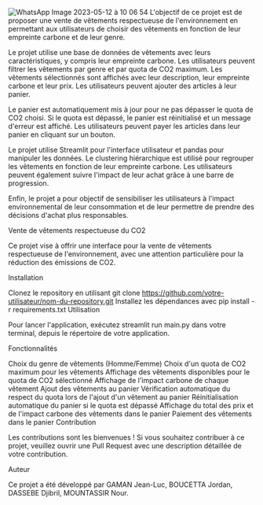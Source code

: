 ![WhatsApp Image 2023-05-12 à 10 06 54](https://github.com/jgaman/Ethic-Fashion-projet-IA-Jean-Luc-Jordan-Djibril-Nour-/assets/43534237/45154118-5a1c-4af0-a3b5-68b244c6dfdf)
L'objectif de ce projet est de proposer une vente de vêtements respectueuse de l'environnement en permettant aux utilisateurs de choisir des vêtements en fonction de leur empreinte carbone et de leur genre.

Le projet utilise une base de données de vêtements avec leurs caractéristiques, y compris leur empreinte carbone. Les utilisateurs peuvent filtrer les vêtements par genre et par quota de CO2 maximum. Les vêtements sélectionnés sont affichés avec leur description, leur empreinte carbone et leur prix. Les utilisateurs peuvent ajouter des articles à leur panier.

Le panier est automatiquement mis à jour pour ne pas dépasser le quota de CO2 choisi. Si le quota est dépassé, le panier est réinitialisé et un message d'erreur est affiché. Les utilisateurs peuvent payer les articles dans leur panier en cliquant sur un bouton.

Le projet utilise Streamlit pour l'interface utilisateur et pandas pour manipuler les données. Le clustering hiérarchique est utilisé pour regrouper les vêtements en fonction de leur empreinte carbone. Les utilisateurs peuvent également suivre l'impact de leur achat grâce à une barre de progression.

Enfin, le projet a pour objectif de sensibiliser les utilisateurs à l'impact environnemental de leur consommation et de leur permettre de prendre des décisions d'achat plus responsables.


Vente de vêtements respectueuse du CO2

Ce projet vise à offrir une interface pour la vente de vêtements respectueuse de l'environnement, avec une attention particulière pour la réduction des émissions de CO2.





Installation

Clonez le repository en utilisant git clone https://github.com/votre-utilisateur/nom-du-repository.git
Installez les dépendances avec pip install -r requirements.txt
Utilisation

Pour lancer l'application, exécutez streamlit run main.py dans votre terminal, depuis le répertoire de votre application.

Fonctionnalités

Choix du genre de vêtements (Homme/Femme)
Choix d'un quota de CO2 maximum pour les vêtements
Affichage des vêtements disponibles pour le quota de CO2 sélectionné
Affichage de l'impact carbone de chaque vêtement
Ajout des vêtements au panier
Vérification automatique du respect du quota lors de l'ajout d'un vêtement au panier
Réinitialisation automatique du panier si le quota est dépassé
Affichage du total des prix et de l'impact carbone des vêtements dans le panier
Paiement des vêtements dans le panier
Contribution

Les contributions sont les bienvenues ! Si vous souhaitez contribuer à ce projet, veuillez ouvrir une Pull Request avec une description détaillée de votre contribution.


Auteur

Ce projet a été développé par GAMAN Jean-Luc, BOUCETTA Jordan, DASSEBE Djibril, MOUNTASSIR Nour.






